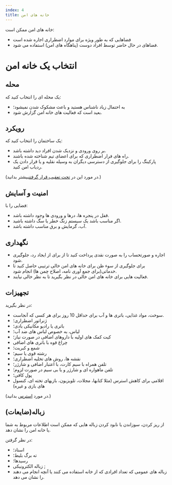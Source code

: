 ```yaml
---
index: 4
title: خانه های امن
---
```

خانه های امن ممکن است:

*   فضاهایی که به طور ویژه برای موارد اضطراری اجاره شده است
*   فضاهای در حال حاضر توسط افراد دوست (پناهگاه های امن) استفاده می شود.

# انتخاب یک خانه امن

## محله

یک محله ای را انتخاب کنید که:

*   به احتمال زیاد ناشناس هستید و باعث مشکوک شدن نمیشود؛
*   بعید است که فعالیت های خانه امن گزارش شود.

## رویکرد

یک ساختمان را انتخاب کنید که:

*   بر روی ورودی و نزدیک شدن افراد دید داشته باشد.
*   راه های فرار اضطراری که برای اعضای تیم شناخته شده باشند.
*   پارکینگ را برای جلوگیری از دسترسی دیگران به وسیله نقلیه و یا قرار دادن یک ردیاب امن کنید.

(در مورد این در [تحت تعقیب قرار گرفتن](umbrella://work/being-followed/expert)بیشتر بدانید.)

## امنیت و آسایش

فضایی را با:

*   قفل در پنجره ها، درها و ورودی ها وجود داشته باشد.
*   اگر مناسب باشد یک سیستم زنگ خطر یا سگ داشته باشید.
*   آب، گرمایش و برق مناسب داشته باشد.

## نگهداری

*    اجاره و صورتحساب را به صورت نقدی پرداخت کنید تا از برای از ایجاد رد، جلوگیری شود.
*   برای جلوگیری از سوء ظن برای خانه های امن خالی ترتیبی حاصل کنید تا خدماتی(برای جمع آوری نامه، اصلاح چمن ها)  انجام شود.
*   فعالیت هایی برای خانه های امن خالی در نظر بگیرید تا به نظر خالی نیایند.

## تجهیزات

در نظر بگیرید:

*   سوخت، مواد غذایی، باتری ها و آب برای حداقل 10 روز برای هر کسی که آنجاست.
*   ژنراتور اضطراری؛
*   باتری یا رادیو مکانیکی بادی؛
*   لباس، به خصوص لباس های ضد آب؛
*   کیت کمک های اولیه با داروهای اضافی در صورت نیاز؛
*   چراغ قوه با باتری های اضافی
*   شمع و کبریت؛
*   رشته قوی یا سیم؛
*   نقشه ها، روش های تخلیه اضطراری؛
*   تلفن همراه با سیم کارت، با اعتبار اضافی و شارژر؛
*   تلفن ماهواره ای و شارژر و یا بی سیم در صورت لزوم؛
*   پول کافی؛
*   اقلامی برای کاهش استرس (مثلا کتابها، مجلات، تلویزیون، بازیهای تخته ای، کنسول های بازی و غیره)

(در مورد [استرس](umbrella://stress/stress/beginner) بدانید.)

## زباله(ضایعات)

از ریز کردن، سوزاندن یا نابود کردن زباله هایی که ممکن است اطلاعات مربوط به شما یا خانه امن را نشان دهد.

در نظر گرفتن:

*   اسناد؛
*   ته برگ بلیط؛
*   رسیدها؛
*   زباله الکترونیکی ;
*   زباله های عمومی که تعداد افرادی که از خانه استفاده می کنند یا آنچه انجام می دهند را نشان می دهد.
